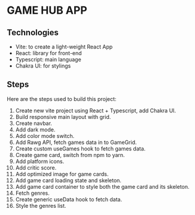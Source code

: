# GAME HUB APP

## Technologies

- Vite: to create a light-weight React App
- React: library for front-end
- Typescript: main language
- Chakra UI: for stylings

## Steps

Here are the steps used to build this project:

1. Create new vite project using React + Typescript, add Chakra UI.
2. Build responsive main layout with grid.
3. Create navbar.
4. Add dark mode.
5. Add color mode switch.
6. Add Rawg API, fetch games data in to GameGrid.
7. Create custom useGames hook to fetch games data.
8. Create game card, switch from npm to yarn.
9. Add platform icons.
10. Add critic score.
11. Add optimized image for game cards.
12. Add game card loading state and skeleton.
13. Add game card container to style both the game card and its skeleton.
14. Fetch genres.
15. Create generic useData hook to fetch data.
16. Style the genres list.
